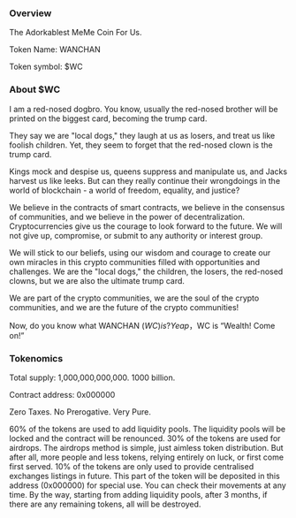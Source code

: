 ### Overview

The Adorkablest MeMe Coin For Us.

Token Name: WANCHAN

Token symbol: $WC


### About $WC
I am a red-nosed dogbro. You know, usually the red-nosed brother will be printed on the biggest card, becoming the trump card.

They say we are "local dogs," they laugh at us as losers, and treat us like foolish children. Yet, they seem to forget that the red-nosed clown is the trump card.

Kings mock and despise us, queens suppress and manipulate us, and Jacks harvest us like leeks. But can they really continue their wrongdoings in the world of blockchain - a world of freedom, equality, and justice?

We believe in the contracts of smart contracts, we believe in the consensus of communities, and we believe in the power of decentralization. Cryptocurrencies give us the courage to look forward to the future. We will not give up, compromise, or submit to any authority or interest group.

We will stick to our beliefs, using our wisdom and courage to create our own miracles in this crypto communities filled with opportunities and challenges. We are the "local dogs," the children, the losers, the red-nosed clowns, but we are also the ultimate trump card.

We are part of the crypto communities, we are the soul of the crypto communities, and we are the future of the crypto communities!

Now, do you know what WANCHAN ($WC) is? Yeap，$WC is “Wealth! Come on!”


### Tokenomics

Total supply: 1,000,000,000,000. 1000 billion.

Contract address: 0x000000

Zero Taxes. No Prerogative. Very Pure.

60% of the tokens are used to add liquidity pools. The liquidity pools will be locked and the contract will be renounced.
30% of the tokens are used for airdrops. The airdrops method is simple, just aimless token distribution. But after all, more people and less tokens, relying entirely on luck, or first come first served.
10% of the tokens are only used to provide centralised exchanges listings in future. This part of the token will be deposited in this address (0x000000) for special use. You can check their movements at any time. By the way, starting from adding liquidity pools, after 3 months, if there are any remaining tokens, all will be destroyed.
